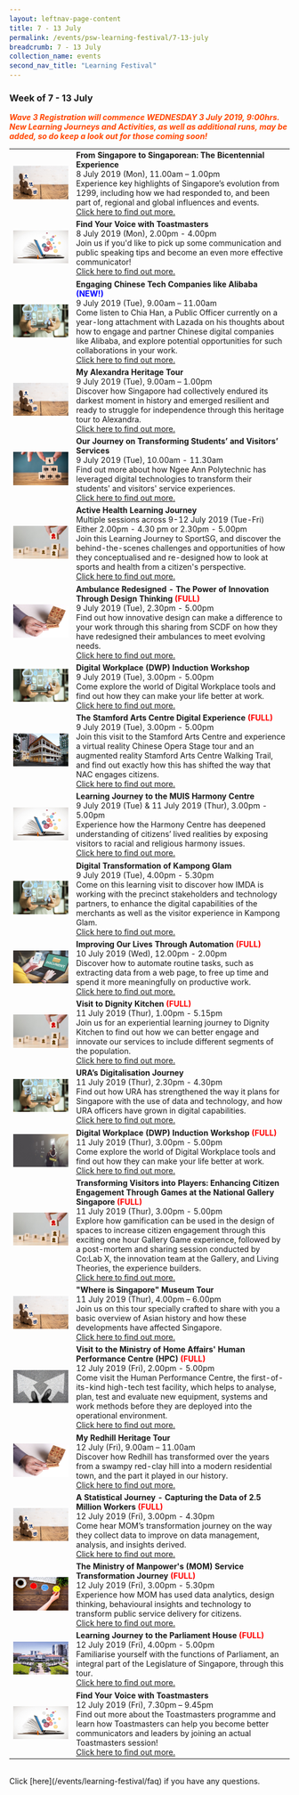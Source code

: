 ```yaml
---
layout: leftnav-page-content
title: 7 - 13 July
permalink: /events/psw-learning-festival/7-13-july
breadcrumb: 7 - 13 July
collection_name: events
second_nav_title: "Learning Festival"
---
```


<!-- 
---
layout: simple-page
title: learning festival
permalink: /learning-festival/7-13-july
breadcrumb: Learning Festival
---
-->
### Week of 7 - 13 July

<font color="orangered"><i><b>Wave 3 Registration will commence WEDNESDAY 3 July 2019, 9:00hrs. New Learning Journeys and Activities, as well as additional runs, may be added, so do keep a look out for those coming soon!</b></i></font>

<table>         
<tr>
    <td>
      <a href="/events/learning-journeys/event-details/LJ_ BicentennialExperience"> <img src="/images/Engage%203.jpeg" /></a>
    </td>
    <td>
      <b>From Singapore to Singaporean: The Bicentennial Experience</b>
      <br>8 July 2019 (Mon), 11.00am – 1.00pm
      <br>Experience key highlights of Singapore’s evolution from 1299, including how we had responded to, and been part of, regional and global influences and events.
      <br><a href="/events/learning-journeys/event-details/LJ_ BicentennialExperience">Click here to find out more.</a>
    </td>
 </tr>
 <tr>
    <td>
      <a href="/events/learning-journeys/event-details/LA_ToastmastersVoice"> <img src="/images/SkillUp1.jpg" /></a>
    </td>
    <td>
      <b>Find Your Voice with Toastmasters</b>
      <br>8 July 2019 (Mon), 2.00pm - 4.00pm
      <br>Join us if you'd like to pick up some communication and public speaking tips and become an even more effective communicator! 
      <br><a href="/events/learning-journeys/event-details/LA_ToastmastersVoice">Click here to find out more.</a>
    </td>
  </tr>
  <tr>
    <td>
      <a href="/events/learning-journeys/event-details/LA_AlibabaEcosystem"> <img src="/images/Digital1.jpeg" /></a>
    </td>
    <td>
      <b>Engaging Chinese Tech Companies like Alibaba<font color="blue"> (NEW!)</font></b>
      <br>9 July 2019 (Tue), 9.00am – 11.00am
      <br>Come listen to Chia Han, a Public Officer currently on a year-long attachment with Lazada on his thoughts about how to engage and partner Chinese digital companies like Alibaba, and explore potential opportunities for such collaborations in your work. 
      <br><a href="/events/learning-journeys/event-details/LA_AlibabaEcosystem">Click here to find out more.</a>
    </td>
 </tr>
  <tr>
     <td>
      <a href="/events/learning-journeys/event-details/LJ_ AlexandraTour"> <img src="/images/Engage 3.jpeg" /></a>
    </td>
    <td>
      <b>My Alexandra Heritage Tour</b> 
      <br>9 July 2019 (Tue), 9.00am – 1.00pm 
      <br>Discover how Singapore had collectively endured its darkest moment in history and emerged resilient and ready to struggle for independence through this heritage tour to Alexandra.
      <br><a href="/events/learning-journeys/event-details/LJ_ AlexandraTour">Click here to find out more.</a>
    </td>
 </tr>
 <tr>   
    <td>
      <a href="/events/learning-journeys/event-details/LJ_OJoTSaVS"> <img src="/images/Engage2.jpeg" /></a>
    </td>
    <td>
      <b>Our Journey on Transforming Students’ and Visitors’ Services</b>
      <br>9 July 2019 (Tue), 10.00am - 11.30am
      <br>Find out more about how Ngee Ann Polytechnic has leveraged digital technologies to transform their students' and visitors' service experiences.
      <br><a href="/events/learning-journeys/event-details/LJ_OJoTSaVS">Click here to find out more.</a>
    </td>
  </tr>    
<tr>
	<td>
		<a href="/events/learning-journeys/event-details/LJ_ACTIVESG"> <img src="/images/Engage1.jpg" /></a>
	</td>
	<td>
		<b>Active Health Learning Journey</b> 
		<br>Multiple sessions across 9-12 July 2019 (Tue-Fri) <br>Either 2.00pm - 4.30 pm or 2.30pm - 5.00pm
		<br>Join this Learning Journey to SportSG, and discover the behind-the-scenes challenges and opportunities of how they conceptualised and re-designed how to look at sports and health from a citizen's perspective.
		<br><a href="/events/learning-journeys/event-details/LJ_ACTIVESG">Click here to find out more.</a>
	</td>
</tr>
<tr>
    <td>
      <a href="/events/learning-journeys/event-details/LJ_scdf"> <img src="/images/SkillUp2.jpg" /></a>
    </td>
    <td>
      <b>Ambulance Redesigned - The Power of Innovation Through Design Thinking<font color="red"> (FULL)</font></b>
      <br>9 July 2019 (Tue), 2.30pm - 5.00pm
      <br>Find out how innovative design can make a difference to your work through this sharing from SCDF on how they have redesigned their ambulances to meet evolving needs.
      <br><a href="/events/learning-journeys/event-details/LJ_scdf">Click here to find out more.</a>
    </td>
</tr>
<tr>
    <td>
      <a href="/events/learning-journeys/event-details/LA_DWP"> <img src="/images/Digital1.jpeg" /></a>
    </td>
    <td>
      <b>Digital Workplace (DWP) Induction Workshop</b>
      <br>9 July 2019 (Tue), 3.00pm - 5.00pm   
      <br>Come explore the world of Digital Workplace tools and find out how they can make your life better at work. 
      <br><a href="/events/learning-journeys/event-details/LA_DWP">Click here to find out more.</a>
    </td>
  </tr>
<tr>
    <td>
      <a href="/events/learning-journeys/event-details/LJ_SACDigitalExperience"> <img src="/images/NAC - Stamford Arts Centre resized.jpg" /></a>
    </td>
    <td>
      <b>The Stamford Arts Centre Digital Experience <font color="red"> (FULL) </font></b>
      <br>9 July 2019 (Tue), 3.00pm - 5.00pm
      <br>Join this visit to the Stamford Arts Centre and experience a virtual reality Chinese Opera Stage tour and an augmented reality Stamford Arts Centre Walking Trail, and find out exactly how this has shifted the way that NAC engages citizens.
      <br><a href="/events/learning-journeys/event-details/LJ_SACDigitalExperience">Click here to find out more.</a>
    </td>
  </tr>
  <tr>
    <td>
      <a href="/events/learning-journeys/event-details/LJ_VMHC"> <img src="/images/SkillUp1.jpg" /></a>
    </td>
    <td>
      <b>Learning Journey to the MUIS Harmony Centre</b>
      <br>9 July 2019 (Tue) & 11 July 2019 (Thur), 3.00pm - 5.00pm
      <br>Experience how the Harmony Centre has deepened understanding of citizens’ lived realities by exposing visitors to racial and religious harmony issues.
      <br><a href="/events/learning-journeys/event-details/LJ_VMHC">Click here to find out more.</a>
    </td>
  </tr>
  <tr>
    <td>
      <a href="/events/learning-journeys/event-details/LJ_KampongGlamDigital"> <img src="/images/Digital1.jpeg" /></a>
    </td>
    <td>
      <b>Digital Transformation of Kampong Glam</b>
      <br>9 July 2019 (Tue), 4.00pm - 5.30pm
      <br>Come on this learning visit to discover how IMDA is working with the precinct stakeholders and technology partners, to enhance the digital capabilities of the merchants as well as the visitor experience in Kampong Glam.
      <br><a href="/events/learning-journeys/event-details/LJ_KampongGlamDigital">Click here to find out more.</a>
    </td>
 </tr>
  <tr>
    <td>
      <a href="/events/learning-journeys/event-details/LA_IoLTAbGT"> <img src="/images/Digital2.jpg" /></a>
    </td>
    <td>
      <b>Improving Our Lives Through Automation <font color="red"> (FULL) </font></b>
      <br>10 July 2019 (Wed), 12.00pm - 2.00pm  
      <br>Discover how to automate routine tasks, such as extracting data from a web page, to free up time and spend it more meaningfully on productive work. 
      <br><a href="/events/learning-journeys/event-details/LA_IoLTAbGT">Click here to find out more.</a>
    </td>
  </tr>
  <tr>
    <td>
      <a href="/events/learning-journeys/event-details/LJ_DK "> <img src="/images/Engage1.jpg" /></a>
    </td>
    <td>
      <b>Visit to Dignity Kitchen<font color="red"> (FULL)</font></b>
      <br>11 July 2019 (Thur), 1.00pm - 5.15pm
      <br>Join us for an experiential learning journey to Dignity Kitchen to find out how we can better engage and innovate our services to include different segments of the population.
      <br><a href="/events/learning-journeys/event-details/LJ_DK">Click here to find out more.</a>
    </td>
  </tr>
  <tr>
    <td>
      <a href="/events/learning-journeys/event-details/LJ_URADigitalJourney"> <img src="/images/Digital1.jpeg" /></a>
    </td>
    <td>
      <b>URA’s Digitalisation Journey</b>
      <br>11 July 2019 (Thur), 2.30pm - 4.30pm  
      <br>Find out how URA has strengthened the way it plans for Singapore with the use of data and technology, and how URA officers have grown in digital capabilities.
      <br><a href="/events/learning-journeys/event-details/LJ_URADigitalJourney">Click here to find out more.</a>
    </td>
  </tr>
  <tr>
    <td>
      <a href="/events/learning-journeys/event-details/LA_DWP"> <img src="/images/Serve1.jpg" /></a>
    </td>
    <td>
      <b>Digital Workplace (DWP) Induction Workshop <font color="red"> (FULL) </font></b>
      <br>11 July 2019 (Thur), 3.00pm - 5.00pm   
      <br>Come explore the world of Digital Workplace tools and find out how they can make your life better at work. 
      <br><a href="/events/learning-journeys/event-details/LA_DWP">Click here to find out more.</a>
    </td>
  </tr>
  <tr>
    <td>
      <a href="/events/learning-journeys/event-details/LJ_NationalGalleryGamification"> <img src="/images/Engage1.jpg" /></a>
    </td>
    <td>
      <b>Transforming Visitors into Players: Enhancing Citizen Engagement Through Games at the National Gallery Singapore<font color="red"> (FULL)</font></b>
      <br>11 July 2019 (Thur), 3.00pm - 5.00pm
      <br>Explore how gamification can be used in the design of spaces to increase citizen engagement through this exciting one hour Gallery Game experience, followed by a post-mortem and sharing session conducted by Co:Lab X, the innovation team at the Gallery, and Living Theories, the experience builders.
      <br><a href="/events/learning-journeys/event-details/LJ_NationalGalleryGamification ">Click here to find out more.</a>
    </td>
</tr>
<tr>
    <td>
      <a href="/events/learning-journeys/event-details/LJ_SingaporeMuseumTour"> <img src="/images/Engage 3.jpeg" /></a>
    </td>
    <td>
      <b>"Where is Singapore" Museum Tour</b>
      <br>11 July 2019 (Thur), 4.00pm – 6.00pm
      <br>Join us on this tour specially crafted to share with you a basic overview of Asian history and how these developments have affected Singapore.
      <br><a href="/events/learning-journeys/event-details/LJ_SingaporeMuseumTour">Click here to find out more.</a>
    </td>
  </tr>
<tr>
     <td>
      <a href="/events/learning-journeys/event-details/LJ_MHAHPC"> <img src="/images/Innovate2.jpg" /></a>
    </td>
    <td>
      <b>Visit to the Ministry of Home Affairs' Human Performance Centre (HPC) <font color="red">(FULL)</font></b>
      <br>12 July 2019 (Fri), 2.00pm - 5.00pm
      <br>Come visit the Human Performance Centre, the first-of-its-kind high-tech test facility, which helps to analyse, plan, test and evaluate new equipment, systems and work methods before they are deployed into the operational environment.
      <br><a href="/events/learning-journeys/event-details/LJ_MHAHPC">Click here to find out more.</a>
    </td>
  </tr>
  <tr>
    <td>
      <a href="/events/learning-journeys/event-details/LJ_RedhillTour"> <img src="/images/SkillUp2.jpg" /></a>
    </td>
    <td>
      <b>My Redhill Heritage Tour</b> 
      <br>12 July (Fri), 9.00am – 11.00am
      <br>Discover how Redhill has transformed over the years from a swampy red-clay hill into a modern residential town, and the part it played in our history.
      <br><a href="/events/learning-journeys/event-details/LJ_RedhillTour">Click here to find out more.</a>
    </td>
</tr>
<tr>
    <td>
      <a href="/events/learning-journeys/event-details/LJ_momdata"> <img src="/images/Engage%203.jpeg" /></a>
    </td>
    <td>
      <b>A Statistical Journey - Capturing the Data of 2.5 Million Workers <font color="red"> (FULL) </font></b>
      <br>12 July 2019 (Fri), 3.00pm - 4.30pm
      <br>Come hear MOM’s transformation journey on the way they collect data to improve on data management, analysis, and insights derived. 
      <br><a href="/events/learning-journeys/event-details/LJ_momdata">Click here to find out more.</a>
    </td>
  </tr>
  <tr>
     <td>
      <a href="/events/learning-journeys/event-details/LJ_momservice"> <img src="/images/Serve3.jpg" /></a>
    </td>
    <td>
      <b>The Ministry of Manpower's (MOM) Service Transformation Journey<font color="red"> (FULL)</font></b>
      <br>12 July 2019 (Fri), 3.00pm - 5.30pm
      <br>Experience how MOM has used data analytics, design thinking, behavioural insights and technology to transform public service delivery for citizens.
      <br><a href="/events/learning-journeys/event-details/LJ_momservice">Click here to find out more.</a>
    </td>
  </tr>
  <tr>
    <td>
      <a href="/events/learning-journeys/event-details/LJ_ ParliamentHouse"> <img src="/images/Parliament House Exterior.jpg" /></a>
    </td>
    <td>
      <b>Learning Journey to the Parliament House<font color="red"> (FULL)</font></b>
      <br>12 July 2019 (Fri), 4.00pm - 5.00pm
      <br>Familiarise yourself with the functions of Parliament, an integral part of the Legislature of Singapore, through this tour.        <br><a href="/events/learning-journeys/event-details/LJ_ ParliamentHouse">Click here to find out more.</a>
    </td>
  </tr>
  <tr>
    <td>
      <a href="/events/learning-journeys/event-details/LA_ToastmastersBetterYou"> <img src="/images/SkillUp1.jpg" /></a>
    </td>
    <td>
      <b>Find Your Voice with Toastmasters</b>
      <br>12 July 2019 (Fri), 7.30pm – 9.45pm
      <br>Find out more about the Toastmasters programme and learn how Toastmasters can help you become better communicators and leaders by joining an actual Toastmasters session!
      <br><a href="/events/learning-journeys/event-details/LA_ToastmastersBetterYou">Click here to find out more.</a>
    </td>
  </tr>
</table>
<br> Click [here](/events/learning-festival/faq) if you have any questions. 
